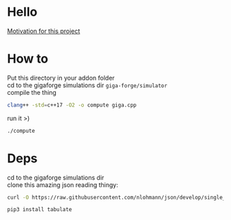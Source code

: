 



# Hello   
[Motivation for this project](https://en.wikipedia.org/wiki/Autism)

# How to
Put this directory in your addon folder   
cd to the gigaforge simulations dir  `giga-forge/simulator`  
compile the thing   
```bash
clang++ -std=c++17 -O2 -o compute giga.cpp
```

run it >)
```bash
./compute
```

# Deps   
cd to the gigaforge simulations dir   
clone this amazing json reading thingy:   
```bash
curl -O https://raw.githubusercontent.com/nlohmann/json/develop/single_include/nlohmann/json.hpp
```
```
pip3 install tabulate
```

